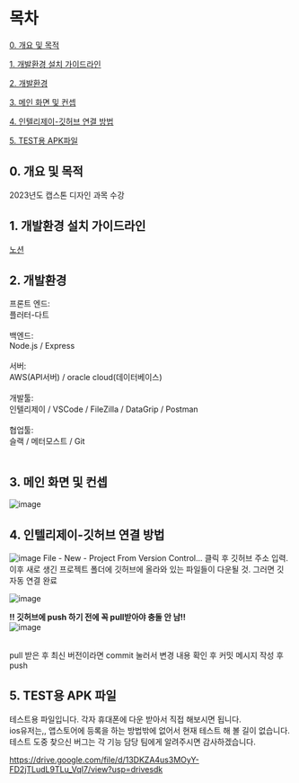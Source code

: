 # 목차

[0. 개요 및 목적](https://github.com/malgumi/capstone_all#0-%EA%B0%9C%EC%9A%94-%EB%B0%8F-%EB%AA%A9%EC%A0%81)

[1. 개발환경 설치 가이드라인](https://github.com/malgumi/capstone_all#1-%EA%B0%9C%EB%B0%9C%ED%99%98%EA%B2%BD-%EC%84%A4%EC%B9%98-%EA%B0%80%EC%9D%B4%EB%93%9C%EB%9D%BC%EC%9D%B8)

[2. 개발환경](https://github.com/malgumi/capstone_all#2-%EA%B0%9C%EB%B0%9C%ED%99%98%EA%B2%BD)

[3. 메인 화면 및 컨셉](https://github.com/malgumi/capstone_all#3-%EB%A9%94%EC%9D%B8-%ED%99%94%EB%A9%B4-%EB%B0%8F-%EC%BB%A8%EC%85%89)

[4. 인텔리제이-깃허브 연결 방법](https://github.com/malgumi/capstone_all#4-%EC%9D%B8%ED%85%94%EB%A6%AC%EC%A0%9C%EC%9D%B4-%EA%B9%83%ED%97%88%EB%B8%8C-%EC%97%B0%EA%B2%B0-%EB%B0%A9%EB%B2%95)

[5. TEST용 APK파일](https://github.com/malgumi/capstone_all#5-test%EC%9A%A9-apk-%ED%8C%8C%EC%9D%BC)


## 0. 개요 및 목적
2023년도 캡스톤 디자인 과목 수강


## 1. 개발환경 설치 가이드라인
[노션](https://www.notion.so/b15dccdb33784994ac92bbee145567cd)


## 2. 개발환경
프론트 엔드:<br>
  플러터-다트<br><br>
백엔드:<br>
  Node.js / Express<br><br>
서버:<br>
  AWS(API서버) / oracle cloud(데이터베이스)<br><br>
개발툴:<br>
  인텔리제이 / VSCode / FileZilla / DataGrip / Postman<br> <br>
협업툴:<br>
  슬랙 / 메터모스트 / Git<br><br>



## 3. 메인 화면 및 컨셉

![image](https://user-images.githubusercontent.com/97935451/229548580-ec5e7ab2-46a9-4735-90f2-7ac0def66c1a.png)



## 4. 인텔리제이-깃허브 연결 방법
![image](https://user-images.githubusercontent.com/97935451/229551574-2f67f0df-c68d-4e7a-b7e1-90923813ac54.png)
File - New - Project From Version Control... 클릭 후 깃허브 주소 입력.<br>
이후 새로 생긴 프로젝트 폴더에 깃허브에 올라와 있는 파일들이 다운될 것. 그러면 깃 자동 연결 완료<br>

![image](https://user-images.githubusercontent.com/97935451/229814023-6d1e3c23-6dfa-474a-b151-8bd64697e653.png)

<b>!! 깃허브에 push 하기 전에 꼭 pull받아야 충돌 안 남!!</b><br>
![image](https://user-images.githubusercontent.com/97935451/229815040-24a89a34-f083-445e-9601-ca5ccfb2e8d7.png)

<br>pull 받은 후 최신 버전이라면 commit 눌러서 변경 내용 확인 후 커밋 메시지 작성 후 push


## 5. TEST용 APK 파일
테스트용 파일입니다. 각자 휴대폰에 다운 받아서 직접 해보시면 됩니다.<br>
ios유저는,, 앱스토어에 등록을 하는 방법밖에 없어서 현재 테스트 해 볼 길이 없습니다.<br>
테스트 도중 찾으신 버그는 각 기능 담당 팀에게 알려주시면 감사하겠습니다.<br>

https://drive.google.com/file/d/13DKZA4us3MOyY-FD2jTLudL9TLu_VqI7/view?usp=drivesdk
